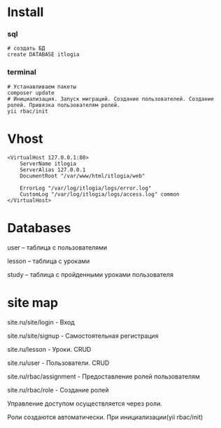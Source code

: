 # Install

### sql
~~~
# создать БД
create DATABASE itlogia
~~~
### terminal
~~~
# Устанавливаем пакеты 
composer update
# Инициализация. Запуск миграций. Создание пользователей. Создание ролей. Привязка пользователям ролей.
yii rbac/init
~~~



# Vhost
~~~
<VirtualHost 127.0.0.1:80>
    ServerName itlogia
    ServerAlias 127.0.0.1
    DocumentRoot "/var/www/html/itlogia/web"

    ErrorLog "/var/log/itlogia/logs/error.log"
    CustomLog "/var/log/itlogia/logs/access.log" common
</VirtualHost>
~~~


# Databases
user – таблица с пользователями

lesson – таблица с уроками

study – таблица с пройденными уроками пользователя


# site map

site.ru/site/login - Вход

site.ru/site/signup - Самостоятельная регистрация

site.ru/lesson -  Уроки. CRUD

site.ru/user -  Пользователи. CRUD

site.ru/rbac/assignment - Предоставление ролей пользователям

site.ru/rbac/role - Создание ролей

Управление доступом осуществляется через роли.

Роли создаются автоматически. При инициализации(yii rbac/init)
